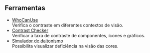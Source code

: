 ## Ferramentas
- [WhoCanUse](https://www.whocanuse.com/)  
Verifica o contraste em diferentes contextos de visão. 
- [Contrast Checker](https://webaim.org/resources/contrastchecker/)  
Verificar a taxa de contraste de componentes, ícones e gráficos.
- [Simulador de daltonismo](https://www.color-blindness.com/coblis-color-blindness-simulator/)  
Possibilita visualizar deficiência na visão das cores.
